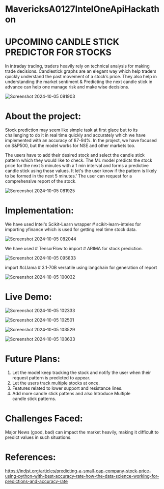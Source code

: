 # MavericksA0127IntelOneApiHackathon

# UPCOMING CANDLE STICK PREDICTOR FOR STOCKS

In intraday trading, traders heavily rely on technical analysis for making trade decisions. Candlestick graphs are an elegant way which help traders quickly understand the past movement of
a stock’s price. They also help in understanding the market sentiment & Predicting the next candle stick in advance can help one manage risk and make wise decisions.

![Screenshot 2024-10-05 081903](https://github.com/user-attachments/assets/9a13e7fa-35c7-48da-b0d2-c7a086715584)


# About the project:

Stock prediction may seem like simple task at first glace but to its challenging to do it in real time quickly and accurately which we have implemented with an accuracy of 87-94%. 
In the project, we have focused on S&P500, but the model works for NSE and other markets too.

The users have to add their desired stock and select the candle stick pattern which they would like to check. The ML model predicts the stock price for the next 5 minutes with a 1 min interval and forms a predictive candle stick using those values. It let's the user know if the pattern is likely to be formed in the next 5 minutes.'
The user can request for a comprehensive report of the stock.

![Screenshot 2024-10-05 081925](https://github.com/user-attachments/assets/4a178b2b-64cb-452c-8b27-1589255624fa)

# Implementation:

We have used Intel's Scikit-Learn wrapper # scikit-learn-intelex for importing yfinance which is used for getting real time stock data.

![Screenshot 2024-10-05 082044](https://github.com/user-attachments/assets/67a4f9e7-90ee-4317-8067-1f6fa3cdd159)

We have used # TensorFlow to import # ARIMA for stock prediction.

![Screenshot 2024-10-05 095833](https://github.com/user-attachments/assets/6ab691a1-6a94-4f46-ab23-13d2d2577c51)

import #cLlama # 3.1-70B versatile using langchain for generation of report

![Screenshot 2024-10-05 100032](https://github.com/user-attachments/assets/1a342bf9-04a0-454e-a13b-366c1a7c9765)


# Live Demo:


![Screenshot 2024-10-05 102333](https://github.com/user-attachments/assets/bb9b00c4-ea8f-437e-bfe4-3028ff706f39)

![Screenshot 2024-10-05 102501](https://github.com/user-attachments/assets/d23e96a3-a677-45b6-a21a-1f4e7a8288cd)

![Screenshot 2024-10-05 103529](https://github.com/user-attachments/assets/6b82a434-6c4d-4148-9034-20bd83a6a37c)

![Screenshot 2024-10-05 103633](https://github.com/user-attachments/assets/7edb11ec-67ca-4bf8-be1c-a9943c53be85)



# Future Plans:

1) Let the model keep tracking the stock and notify the user when their request pattern is predicted to appear.
2) Let the users track multiple stocks at once.
3) Features related to lower support and resistance lines.
4) Add more candle stick pattens and also Introduce Multiple candle stick patterns.

# Challenges Faced:

Major News (good, bad) can impact the market heavily, making it difficult to predict values in such situations.

# References:

https://indjst.org/articles/predicting-a-small-cap-company-stock-price-using-python-with-best-accuracy-rate-how-the-data-science-working-for-predictions-and-accuracy-rate


